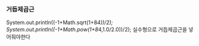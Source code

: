 ### 거듭제곱근
System.out.println((-1+Math.sqrt(1+8*4))/2);
System.out.println((-1+Math.pow(1+8*4,1.0/2.0))/2); 실수형으로 거듭제곱근을 넣어줘야한다
